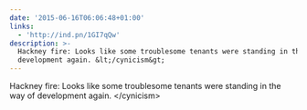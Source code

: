 ```yaml
---
date: '2015-06-16T06:06:48+01:00'
links:
  - 'http://ind.pn/1GI7qQw'
description: >-
  Hackney fire: Looks like some troublesome tenants were standing in the way of
  development again. &lt;/cynicism&gt;
---
```

Hackney fire: Looks like some troublesome tenants were standing in the way of development again. &lt;/cynicism&gt;  
